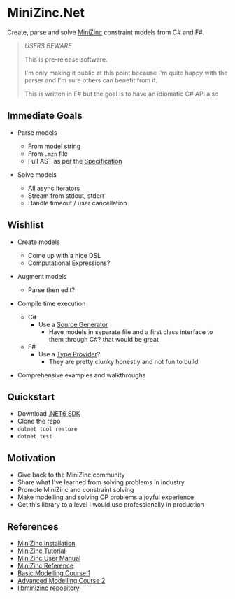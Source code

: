 # MiniZinc.Net

Create, parse and solve [MiniZinc](https://www.minizinc.org/) constraint models from C# and F#.

> *USERS BEWARE*
> 
> This is pre-release software.
> 
> I'm only making it public at this point because I'm quite happy with the parser and I'm sure others can benefit from it.
> 
> This is written in F# but the goal is to have an idiomatic C# API also


## Immediate Goals

- Parse models
  - From model string
  - From `.mzn` file
  - Full AST as per the [Specification](https://www.minizinc.org/doc-2.7.3/en/spec.html#full-grammar)

- Solve models
  - All async iterators
  - Stream from stdout, stderr
  - Handle timeout / user cancellation

## Wishlist

- Create models
  - Come up with a nice DSL
  - Computational Expressions?

- Augment models
  - Parse then edit?

- Compile time execution

  - C#
    - Use a [Source Generator](https://learn.microsoft.com/en-us/dotnet/csharp/roslyn-sdk/source-generators-overview) 
      - Have models in separate file and a first class interface to them through C#? that would be great
  - F#
    - Use a [Type Provider](https://learn.microsoft.com/en-us/dotnet/fsharp/tutorials/type-providers/)? 
      - They are pretty clunky honestly and not fun to build

- Comprehensive examples and walkthroughs
 
## Quickstart

- Download [.NET6 SDK](https://dotnet.microsoft.com/en-us/download/dotnet/6.0)
- Clone the repo
- `dotnet tool restore`
- `dotnet test`


## Motivation

- Give back to the MiniZinc community
- Share what I've learned from solving problems in industry
- Promote MiniZinc and constraint solving  
- Make modelling and solving CP problems a joyful experience
- Get this library to a level I would use professionally in production


## References

- [MiniZinc Installation](https://www.minizinc.org/doc-2.7.4/en/installation.html)
- [MiniZinc Tutorial](https://www.minizinc.org/doc-2.7.4/en/part_2_tutorial.html)
- [MiniZinc User Manual](https://www.minizinc.org/doc-2.7.4/en/part_3_user_manual.html)
- [MiniZinc Reference](https://www.minizinc.org/doc-2.7.4/en/part_4_reference.html)
- [Basic Modelling Course 1](https://www.coursera.org/learn/basic-modeling)
- [Advanced Modelling Course 2](https://www.coursera.org/learn/advanced-modeling)
- [libminizinc repository](https://github.com/MiniZinc/libminizinc)
